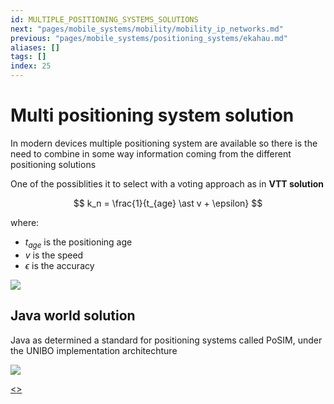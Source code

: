 ```yaml
---
id: MULTIPLE_POSITIONING_SYSTEMS_SOLUTIONS
next: "pages/mobile_systems/mobility/mobility_ip_networks.md"
previous: "pages/mobile_systems/positioning_systems/ekahau.md"
aliases: []
tags: []
index: 25
---
```


# Multi positioning system solution

In modern devices multiple positioning system are available so there is the need to combine in some way information coming from the different positioning solutions

One of the possiblities it to select with a voting approach as in **VTT solution**

$$
k_n = \frac{1}{t_{age} \ast v + \epsilon}
$$

where:
- $t_{age}$ is the positioning age
- $v$ is the speed
- $\epsilon$ is the accuracy

![](assets/mobile_systems/Pasted%20image%2020240609161400.png)

## Java world solution

Java as determined a standard for positioning systems called PoSIM, under the UNIBO implementation architechture

![](assets/mobile_systems/Pasted%20image%2020240609161539.png)

[<](pages/mobile_systems/positioning_systems/ekahau.md)[>](pages/mobile_systems/mobility/mobility_ip_networks.md)
